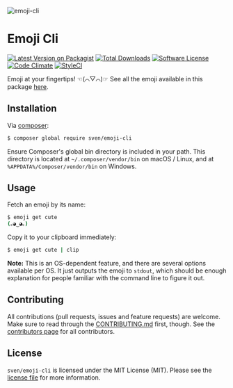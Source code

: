 ![emoji-cli](:hero)

# Emoji Cli

[![Latest Version on Packagist][ico-version]][link-packagist]
[![Total Downloads][ico-downloads]][link-downloads]
[![Software License][ico-license]](LICENSE.md)
[![Code Climate][ico-codeclimate]][link-codeclimate]
[![StyleCI][ico-styleci]][link-styleci]

Emoji at your fingertips! ☜(⌒▽⌒)☞ See all the emoji available in this package
[here](data/emoji.json).

## Installation
Via [composer](http://getcomposer.org):

```bash
$ composer global require sven/emoji-cli
```

Ensure Composer's global bin directory is included in your path. This directory
is located at `~/.composer/vendor/bin` on macOS / Linux, and at
`%APPDATA%/Composer/vendor/bin` on Windows.

## Usage
Fetch an emoji by its name:

```bash
$ emoji get cute
(｡◕‿◕｡)
```

Copy it to your clipboard immediately:

```bash
$ emoji get cute | clip
```

**Note:** This is an OS-dependent feature, and there are several options available
per OS. It just outputs the emoji to `stdout`, which should be enough explanation
for people familiar with the command line to figure it out.

## Contributing
All contributions (pull requests, issues and feature requests) are
welcome. Make sure to read through the [CONTRIBUTING.md](CONTRIBUTING.md) first,
though. See the [contributors page](../../graphs/contributors) for all contributors.

## License
`sven/emoji-cli` is licensed under the MIT License (MIT). Please see the
[license file](LICENSE.md) for more information.

[ico-version]: https://img.shields.io/packagist/v/sven/emoji-cli.svg?style=flat-square
[ico-license]: https://img.shields.io/badge/license-MIT-green.svg?style=flat-square
[ico-downloads]: https://img.shields.io/packagist/dt/sven/emoji-cli.svg?style=flat-square
[ico-codeclimate]: https://img.shields.io/codeclimate/github/svenluijten/emoji-cli.svg?style=flat-square
[ico-styleci]: https://styleci.io/repos/:styleci/shield

[link-packagist]: https://packagist.org/packages/sven/emoji-cli
[link-downloads]: https://packagist.org/packages/sven/emoji-cli
[link-codeclimate]: https://codeclimate.com/github/svenluijten/emoji-cli
[link-styleci]: https://styleci.io/repos/:styleci
